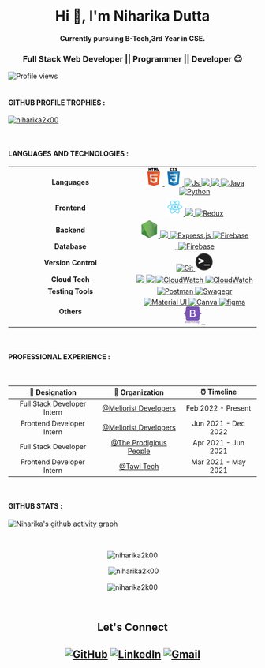 
<h1 align="center">Hi 👋, I'm Niharika Dutta</h1>
<h4 align="center">Currently pursuing B-Tech,3rd Year in CSE.</h4>
<h3 align="center"> <b>Full Stack Web Developer || Programmer || Developer 😊</b></h3>

![Profile views](https://gpvc.arturio.dev/niharika2k00)
<br/><br/>

#### GITHUB PROFILE TROPHIES :

<p align="left"> <a href="https://github.com/ryo-ma/github-profile-trophy"><img src="https://github-profile-trophy.vercel.app/?username=niharika2k00" alt="niharika2k00" /></a> </p>

<br/>

#### LANGUAGES AND TECHNOLOGIES :

<table width="100%">  
<tr align="center">  
<td width="545"><strong>Languages</strong></td>  
<td width="466">
	<a href="https://html.com/" target="_blank"> <img alt="HTML5" width="36px" src="https://raw.githubusercontent.com/github/explore/80688e429a7d4ef2fca1e82350fe8e3517d3494d/topics/html/html.png" /> </a> 
	<a href="https://developer.mozilla.org/en-US/docs/Web/CSS" target="_blank"> <img alt="CSS3" width="36px" src="https://raw.githubusercontent.com/github/explore/80688e429a7d4ef2fca1e82350fe8e3517d3494d/topics/css/css.png" /> </a> 
    <a href="https://javascript.com" target="_blank"> <img alt="Js" width="36px" src="https://img.icons8.com/color/48/000000/javascript--v1.png"/> </a> 
	<a href="https://typescript.com" target="_blank"> <img width="36px" src="https://img.icons8.com/color/50/000000/typescript.png"/> </a> 
	<a href="https://isocpp.org/" target="_blank"> <img width="36px" src="https://img.icons8.com/color/48/000000/c-plus-plus-logo.png"/> </a> 
	<a href="https://docs.oracle.com/en/java/" target="_blank"> <img width="36px" src="https://img.icons8.com/color/48/000000/java.png" alt="Java"/> </a> 
	<a href="https://docs.python.org/3/" target="_blank"> <img width="36px" src="https://img.icons8.com/color/48/000000/python.png" alt="Python"/> </a>
</td>  
</tr>

<tr align="center">  
<td width="50%"><strong>Frontend</strong></td>  
<td width="50%">
	<a href="https://reactjs.org/" target="_blank"> <img width="36px" src="https://raw.githubusercontent.com/github/explore/80688e429a7d4ef2fca1e82350fe8e3517d3494d/topics/react/react.png" /> </a> 
<a href="https://www.redhat.com/en/topics/api/what-is-a-rest-api" target="_blank"> <img src="https://img.icons8.com/color/48/000000/api-settings.png"/> </a>
	<a href="https://redux.js.org/introduction/getting-started" target="_blank"> <img alt="Redux" width="36px" src="https://img.icons8.com/color/48/000000/redux.png"/> </a> 
</td>  
</tr>

<tr align="center">  
<td width="50%"><strong>Backend</strong></td>  
<td width="50%">
   <a href="https://nodejs.org/en/docs/" target="_blank">  <img alt="Node.js" width="36px" src="https://raw.githubusercontent.com/github/explore/80688e429a7d4ef2fca1e82350fe8e3517d3494d/topics/nodejs/nodejs.png" /> </a> 
	<a href="https://nodejs.org/en/docs/" target="_blank"> <img src="https://img.icons8.com/color/48/000000/nodejs.png"/> </a> 
	<a href="https://devdocs.io/express/" target="_blank"> <img alt="Express.js" width="36px" src="https://img.icons8.com/color/48/000000/js.png" /> </a> 
	<a href="https://console.firebase.google.com/" target="_blank"> <img alt="Firebase" width="36px" src="https://img.icons8.com/color/48/000000/google-firebase-console.png"/> </a> 
</td>  
</tr>

<tr align="center">  
<td width="50%"><strong>Database</strong></td>  
<td width="50%">
	<a href="https://www.mongodb.com/" target="_blank"> <img src="https://img.icons8.com/color/48/000000/mongodb.png" alt="" width="38px" /> </a> 
	<a href="https://www.mysql.com/" target="_blank"> <img src="https://img.icons8.com/color/48/000000/mysql-logo.png" alt="" width="40px" /> </a>
	<a href="https://console.firebase.google.com/" target="_blank"> <img alt="Firebase" width="36px" src="https://img.icons8.com/color/48/000000/google-firebase-console.png"/> </a>  
</td>  
</tr>

<tr align="center">  
<td width="50%"><strong>Version Control</strong></td>  
<td width="50%">
   <a href="https://git-scm.com/" target="_blank">  <img alt="Git" width="40px" src="https://img.icons8.com/color/64/000000/git.png"/> </a>
	<a href="" target="_blank"> <img alt="Terminal" width="36px" src="https://raw.githubusercontent.com/github/explore/80688e429a7d4ef2fca1e82350fe8e3517d3494d/topics/terminal/terminal.png" /> </a>
</td>  
</tr>

<tr align="center">  
<td width="50%"><strong>Cloud Tech</strong></td>  
<td width="50%">
	<a href="https://aws.amazon.com/" target="_blank"> <img width="36px" src="https://img.icons8.com/color/48/000000/amazon-web-services.png"/> </a>
    <a href="https://en.wikipedia.org/wiki/AWS_Lambda" target="_blank"> <img width = "36px" src="https://img.icons8.com/color/48/000000/lambda.png"  /> </a>
	<a href="https://aws.amazon.com/cloudwatch/" target="_blank"> <img src="https://www.vectorlogo.zone/logos/amazon_cloudwatch/amazon_cloudwatch-icon.svg" alt="CloudWatch" width="36px" /> </a> 
		<a href="https://aws.amazon.com/cloudwatch/" target="_blank"> <img src="https://www.vectorlogo.zone/logos/socketio/socketio-icon.svg" alt="CloudWatch" width="36px" /> </a>
</td>  
</tr>

<tr align="center">  
<td width="50%"><strong>Testing Tools</strong></td>  
<td width="50%">
	<a href="https://postman.com" target="_blank"> <img src="https://www.vectorlogo.zone/logos/getpostman/getpostman-icon.svg" alt="Postman" width="36px" /> </a> 
	<a href="https://swagger.io/" target="_blank"> <img src="https://img.icons8.com/color/48/000000/cloud-function.png" alt="Swagegr" width="42px" /> </a> 	
</td>  
</tr>

<tr align="center">  
<td width="50%"><strong>Others</strong></td>  
<td width="50%">
    <a href="https://mui.com/" target="_blank" > <img src="https://cdn.worldvectorlogo.com/logos/material-ui-1.svg"  alt="Material UI" width="36px" /> </a> 
	<a href="https://www.canva.com/" target="_blank" > <img src="https://www.vectorlogo.zone/logos/canva/canva-ar21.svg" alt="Canva" width="46px" /> </a> 
	<a href="https://www.figma.com/" target="_blank" > <img src="https://www.vectorlogo.zone/logos/figma/figma-icon.svg" alt="figma" width="40" height="36"/> </a>
	<a href="https://getbootstrap.com/" target="_blank" > <img src="https://raw.githubusercontent.com/devicons/devicon/master/icons/bootstrap/bootstrap-plain-wordmark.svg" alt="" width="36px" /> </a> 
	<a href="https://www.mysql.com/" target="_blank"> <img src="https://img.icons8.com/color/48/000000/sql.png" alt="" width="38px" /> </a> 
	<a href="https://cloudinary.com/" target="_blank"> <img src="https://yktoo.solutions/images/logos/cloudinary-logo.png" alt="" width="46px" /> </a> 
	<!-- <a href="" target="_blank"> <img src="" alt="" width="36px" /> </a>  -->
	<!-- <a href="" target="_blank"> <img src="" alt="" width="36px" /> </a> 					 -->
</td>  
</tr>
</table>

<br/>

#### PROFESSIONAL EXPERIENCE :

<br/>

|       💼 Designation        |                                    🏢 Organization                                    |     ⏰ Timeline     |
| :-------------------------: | :-----------------------------------------------------------------------------------: | :-----------------: |
| Full Stack Developer Intern | [@Meliorist Developers](https://www.linkedin.com/company/meliorist-developers/about/) | Feb 2022 - Present  |
|  Frontend Developer Intern  | [@Meliorist Developers](https://www.linkedin.com/company/meliorist-developers/about/) | Jun 2021 - Dec 2022 |
|    Full Stack Developer     |    [@The Prodigious People](https://www.linkedin.com/company/theprodigiouspeople/)    | Apr 2021 - Jun 2021 |
|  Frontend Developer Intern  |               [@Tawi Tech](https://www.linkedin.com/company/koyo-soft/)               | Mar 2021 - May 2021 |

<br/>

#### GITHUB STATS :

[![Niharika's github activity graph](https://activity-graph.herokuapp.com/graph?username=niharika2k00&theme=react-dark)](https://github.com/niharika2k00)

<br/>
<div align=center> 
<p><img align="center" src="https://github-readme-stats.vercel.app/api/top-langs?username=niharika2k00&show_icons=true&locale=en&layout=compact" alt="niharika2k00" /></p>

<p>&nbsp;<img align="center" src="https://github-readme-stats.vercel.app/api?username=niharika2k00&show_icons=true&locale=en" alt="niharika2k00" /></p>

<p><img align="center" src="https://github-readme-streak-stats.herokuapp.com/?user=niharika2k00&" alt="niharika2k00" /></p>
</div>

<br/>
<h2 align="center">Let's Connect <h2>
<p align="center" backgroud="./images/mid.png">
	<a href="https://github.com/niharika2k00"><img src="https://img.icons8.com/bubbles/50/000000/github.png" alt="GitHub"/></a>
	<a href="https://www.linkedin.com/in/niharika-dutta-ab40a11a6/"><img src="https://img.icons8.com/bubbles/50/000000/linkedin.png" alt="LinkedIn"/></a>
	<a href="dniharika16@gmail.com"><img src="https://img.icons8.com/bubbles/50/000000/gmail.png" alt="Gmail"/></a>
	<!-- <a href=""><img src="https://img.icons8.com/bubbles/50/000000/instagram.png" alt="Instagram"/></a> -->
</p>



  
  

<!--
**niharika2k00/niharika2k00** is a ✨ _special_ ✨ repository because its `README.md` (this file) appears on your GitHub profile.

Here are some ideas to get you started:

- 🔭 I’m currently working on ...
- 🌱 I’m currently learning ...
- 👯 I’m looking to collaborate on ...
- 🤔 I’m looking for help with ...
- 💬 Ask me about ...
- 📫 How to reach me: ...
- 😄 Pronouns: ...
- ⚡ Fun fact: ...
-->
